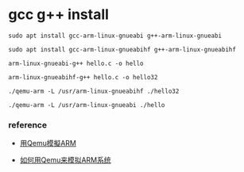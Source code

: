 # gcc g++ install 

    sudo apt install gcc-arm-linux-gnueabi g++-arm-linux-gnueabi

    sudo apt install gcc-arm-linux-gnueabihf g++-arm-linux-gnueabihf

    arm-linux-gnueabi-g++ hello.c -o hello

    arm-linux-gnueabihf-g++ hello.c -o hello32

    ./qemu-arm -L /usr/arm-linux-gnueabihf ./hello32

    ./qemu-arm -L /usr/arm-linux-gnueabi ./hello

### reference 

- [用Qemu模擬ARM](https://jasonblog.github.io/note/qemu/yong_qemu_mo_ni_arm.html)

- [如何用Qemu来模拟ARM系统](https://www.cnblogs.com/sewain/p/14206365.html)